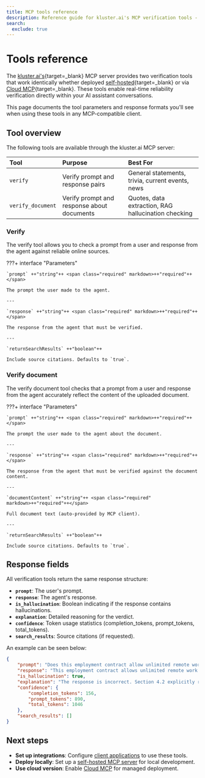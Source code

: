 ```yaml
---
title: MCP tools reference
description: Reference guide for kluster.ai's MCP verification tools - verify claims and documents with detailed parameters and response formats.
search:
  exclude: true
---
```


# Tools reference

The [kluster.ai's](https://www.kluster.ai/){target=\_blank} MCP server provides two verification tools that work identically whether deployed [self-hosted](/get-started/mcp/self-hosted/){target=\_blank} or via [Cloud MCP](/get-started/mcp/cloud/platform/){target=\_blank}. These tools enable real-time reliability verification directly within your AI assistant conversations.

This page documents the tool parameters and response formats you'll see when using these tools in any MCP-compatible client.

## Tool overview


The following tools are available through the kluster.ai MCP server:

| Tool | Purpose | Best For |
|:---|:---|:---|
| `verify` | Verify prompt and response pairs | General statements, trivia, current events, news |
| `verify_document` | Verify prompt and response about documents | Quotes, data extraction, RAG hallucination checking |

### Verify

The verify tool allows you to check a prompt from a user and response from the agent against reliable online sources.

???+ interface "Parameters"

    `prompt` ++"string"++ <span class="required" markdown>++"required"++</span>

    The prompt the user made to the agent.

    ---

    `response` ++"string"++ <span class="required" markdown>++"required"++</span>

    The response from the agent that must be verified.

    ---

    `returnSearchResults` ++"boolean"++

    Include source citations. Defaults to `true`.

### Verify document

The verify document tool checks that a prompt from a user and response from the agent accurately reflect the content of the uploaded document.

???+ interface "Parameters"


    `prompt` ++"string"++ <span class="required" markdown>++"required"++</span>

    The prompt the user made to the agent about the document.

    ---

    `response` ++"string"++ <span class="required" markdown>++"required"++</span>

    The response from the agent that must be verified against the document content.

    ---

    `documentContent` ++"string"++ <span class="required" markdown>++"required"++</span>

    Full document text (auto-provided by MCP client).

    ---

    `returnSearchResults` ++"boolean"++

    Include source citations. Defaults to `true`.

## Response fields

All verification tools return the same response structure:

- **`prompt`**: The user's prompt.
- **`response`**: The agent's response.
- **`is_hallucination`**: Boolean indicating if the response contains hallucinations.
- **`explanation`**: Detailed reasoning for the verdict.
- **`confidence`**: Token usage statistics (completion_tokens, prompt_tokens, total_tokens).
- **`search_results`**: Source citations (if requested).

An example can be seen below:

```json
{
    "prompt": "Does this employment contract allow unlimited remote work?",
    "response": "This employment contract allows unlimited remote work.",
    "is_hallucination": true,
    "explanation": "The response is incorrect. Section 4.2 explicitly requires on-site work minimum 3 days per week and residence within 50 miles of headquarters.",
    "confidence": {
        "completion_tokens": 156,
        "prompt_tokens": 890,
        "total_tokens": 1046
    },
    "search_results": []
}
```

## Next steps

- **Set up integrations**: Configure [client applications](/get-started/mcp/integrations/) to use these tools.
- **Deploy locally**: Set up a [self-hosted MCP server](/get-started/mcp/self-hosted/) for local development.
- **Use cloud version**: Enable [Cloud MCP](/get-started/mcp/cloud/platform/) for managed deployment.